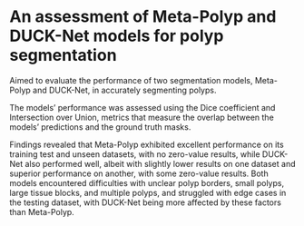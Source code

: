 # An assessment of Meta-Polyp and DUCK-Net models for polyp segmentation
Aimed to evaluate the performance of two segmentation models, Meta-Polyp and
DUCK-Net, in accurately segmenting polyps.

The models’ performance was assessed using the
Dice coefficient and Intersection over Union, metrics that
measure the overlap between the models’ predictions and
the ground truth masks. 

Findings revealed that Meta-Polyp
exhibited excellent performance on its training test and
unseen datasets, with no zero-value results, while DUCK-Net also performed well, albeit with slightly lower results
on one dataset and superior performance on another,
with some zero-value results. Both models encountered
difficulties with unclear polyp borders, small polyps, large
tissue blocks, and multiple polyps, and struggled with edge
cases in the testing dataset, with DUCK-Net being more
affected by these factors than Meta-Polyp.
